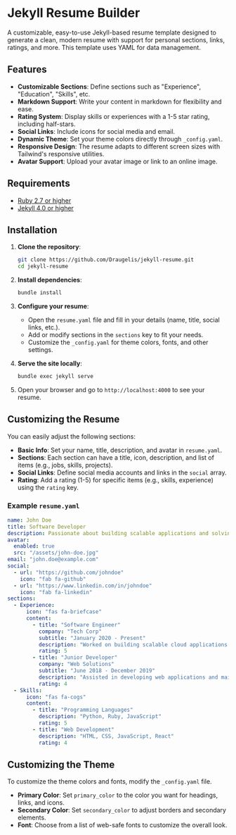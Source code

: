 # Jekyll Resume Builder

A customizable, easy-to-use Jekyll-based resume template designed to generate a clean, modern resume with support for personal sections, links, ratings, and more. This template uses YAML for data management.

## Features

- **Customizable Sections**: Define sections such as "Experience", "Education", "Skills", etc.
- **Markdown Support**: Write your content in markdown for flexibility and ease.
- **Rating System**: Display skills or experiences with a 1-5 star rating, including half-stars.
- **Social Links**: Include icons for social media and email.
- **Dynamic Theme**: Set your theme colors directly through `_config.yaml`.
- **Responsive Design**: The resume adapts to different screen sizes with Tailwind's responsive utilities.
- **Avatar Support**: Upload your avatar image or link to an online image.

## Requirements

- [Ruby 2.7 or higher](https://jekyllrb.com/docs/installation/#requirements)
- [Jekyll 4.0 or higher](https://jekyllrb.com/docs/installation/#requirements)

## Installation

1. **Clone the repository**:
   ```bash
   git clone https://github.com/Draugelis/jekyll-resume.git
   cd jekyll-resume
   ```

2. **Install dependencies**:
   ```bash
   bundle install
   ```

3. **Configure your resume**:
   - Open the `resume.yaml` file and fill in your details (name, title, social links, etc.).
   - Add or modify sections in the `sections` key to fit your needs.
   - Customize the `_config.yaml` for theme colors, fonts, and other settings.

4. **Serve the site locally**:
   ```bash
   bundle exec jekyll serve
   ```

5. Open your browser and go to `http://localhost:4000` to see your resume.

## Customizing the Resume

You can easily adjust the following sections:

- **Basic Info**: Set your name, title, description, and avatar in `resume.yaml`.
- **Sections**: Each section can have a title, icon, description, and list of items (e.g., jobs, skills, projects).
- **Social Links**: Define social media accounts and links in the `social` array.
- **Rating**: Add a rating (1-5) for specific items (e.g., skills, experience) using the `rating` key.

### Example `resume.yaml`

```yaml
name: John Doe
title: Software Developer
description: Passionate about building scalable applications and solving complex problems.
avatar:
  enabled: true
  src: "/assets/john-doe.jpg"
email: "john.doe@example.com"
social:
  - url: "https://github.com/johndoe"
    icon: "fab fa-github"
  - url: "https://www.linkedin.com/in/johndoe"
    icon: "fab fa-linkedin"
sections:
  - Experience:
      icon: "fas fa-briefcase"
      content:
        - title: "Software Engineer"
          company: "Tech Corp"
          subtitle: "January 2020 - Present"
          description: "Worked on building scalable cloud applications using microservices architecture."
          rating: 5
        - title: "Junior Developer"
          company: "Web Solutions"
          subtitle: "June 2018 - December 2019"
          description: "Assisted in developing web applications and maintaining client projects."
          rating: 4
  - Skills:
      icon: "fas fa-cogs"
      content:
        - title: "Programming Languages"
          description: "Python, Ruby, JavaScript"
          rating: 5
        - title: "Web Development"
          description: "HTML, CSS, JavaScript, React"
          rating: 4
```

## Customizing the Theme

To customize the theme colors and fonts, modify the `_config.yaml` file.

- **Primary Color**: Set `primary_color` to the color you want for headings, links, and icons.
- **Secondary Color**: Set `secondary_color` to adjust borders and secondary elements.
- **Font**: Choose from a list of web-safe fonts to customize the overall look.
